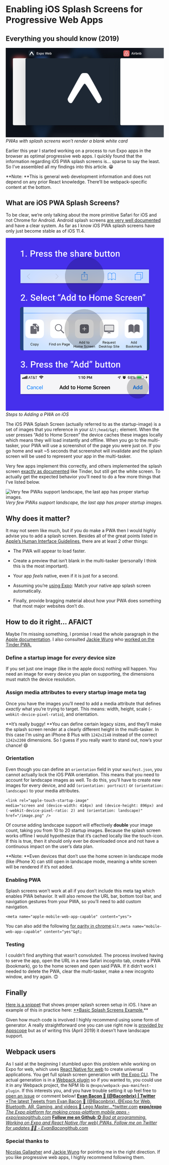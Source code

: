 # Enabling iOS Splash Screens for Progressive Web Apps

## Everything you should know (2019)

![PWAs with splash screens won’t render a blank white card](./images/1IBu7odjfIottjz8suayb0A.jpeg)_PWAs with splash screens won’t render a blank white card_

Earlier this year I started working on a process to run Expo apps in the browser as optimal progressive web apps. I quickly found that the information regarding iOS PWA splash screens is… sparse to say the least. So I’ve assembled all my findings into this article. 😁

**Note: **This is general web development information and does not depend on any prior React knowledge. There’ll be webpack-specific content at the bottom.

## What are iOS PWA Splash Screens?

To be clear, we’re only talking about the more primitive Safari for iOS and not Chrome for Android. Android splash screens [are very well documented](https://developers.google.com/web/tools/lighthouse/audits/custom-splash-screen) and have a clear system. As far as I know iOS PWA splash screens have only just become stable as of iOS 11.4.

![Steps to Adding a PWA on iOS](./images/14yTqRXTD-GK2GOmqblGhxA.png)_Steps to Adding a PWA on iOS_

The iOS PWA Splash Screen (actually referred to as the startup-image) is a set of images that you reference in your `&lt;head/&gt;` element. When the user presses “Add to Home Screen” the device caches these images locally which means they will load instantly and offline. When you go to the multi-tasker, your PWA will use a screenshot of the page you were just on. If you go home and wait ~5 seconds that screenshot will invalidate and the splash screen will be used to represent your app in the multi-tasker.

Very few apps implement this correctly, and others implemented the splash screen [exactly as documented](https://developer.apple.com/library/archive/documentation/AppleApplications/Reference/SafariWebContent/ConfiguringWebApplications/ConfiguringWebApplications.html) like Tinder, but still get the white screen. To actually get the expected behavior you’ll need to do a few more things that I’ve listed below.

![Very few PWAs support landscape, the last app has proper startup images.](./images/1C3J8h1M_wSJEGBLYuoc39w.gif)_Very few PWAs support landscape, the last app has proper startup images._

## Why does it matter?

It may not seem like much, but if you do make a PWA then I would highly advise you to add a splash screen. Besides all of the great points listed in [Apple’s Human Interface Guidelines](https://developer.apple.com/design/human-interface-guidelines/ios/icons-and-images/launch-screen/), there are at least 2 other things:

- The PWA will appear to load faster.

- Create a preview that isn’t blank in the multi-tasker (personally I think this is the most important).

- Your app _feels_ native, even if it is just for a second.

- Assuming you’re [using Expo](https://blog.expo.io/expo-cli-and-sdk-web-support-beta-d0c588221375): Match your native app splash screen automatically.

- Finally, provide bragging material about how your PWA does something that most major websites don’t do.

## How to do it right… AFAICT

Maybe I’m missing something, I promise I read the whole paragraph in the [Apple documentation](https://developer.apple.com/library/archive/documentation/AppleApplications/Reference/SafariWebContent/ConfiguringWebApplications/ConfiguringWebApplications.html). I also consulted [Jackie Wung](https://medium.com/@jackiewung) who [worked on the Tinder PWA.](https://medium.com/@roderickhsiao/building-tinder-online-a447e6c0265e)

### Define a startup image for _every_ device size

If you set just one image (like in the apple docs) nothing will happen. You need an image for every device you plan on supporting, the dimensions must match the device resolution.

### Assign **media** attributes to every startup image meta tag

Once you have the images you’ll need to add a media attribute that defines _exactly_ what you’re trying to target. This means: width, height, scale (`-webkit-device-pixel-ratio`), and orientation.

**It’s really buggy! **You can define certain legacy sizes, and they’ll make the splash screen render at a clearly different height in the multi-tasker. In this case I’m using an iPhone 8 Plus with `1242x2148` instead of the correct `1242x2208` dimensions. So I guess if you really want to stand out, now’s your chance! 😄

<Tweet url="https://twitter.com/Baconbrix/status/1106094378978664448" />

### Orientation

Even though you can define an `orientation` field in your `manifest.json`, you cannot actually lock the iOS PWA orientation. This means that you need to account for landscape images as well. To do this, you’ll have to create new images for every device, and add `(orientation: portrait)` or `(orientation: landscape)` to your media attributes.

```
<link rel="apple-touch-startup-image"
media="screen and (device-width: 414px) and (device-height: 896px) and (-webkit-device-pixel-ratio: 2) and (orientation: landscape)"
href="/image.png" />
```

Of course adding landscape support will effectively **double** your image count, taking you from 10 to 20 startup images. Because the splash screen works offline I would hypothesize that it’s cached locally like the touch-icon. If this is true, then it should only ever be downloaded once and not have a continuous impact on the user’s data plan.

**Note: **Even devices that don’t use the home screen in landscape mode (like iPhone X) can still open in landscape mode, meaning a white screen will be rendered if it’s not added.

### Enabling PWA

Splash screens won’t work at all if you don’t include this meta tag which enables PWA behavior. It will also remove the URL bar, bottom tool bar, and navigation gestures from your PWA, so you’ll need to add custom navigation.

```
<meta name="apple-mobile-web-app-capable" content="yes">
```

You can also add the following [for parity in chrome](https://bugzilla.mozilla.org/show_bug.cgi?id=1114631):`&lt;meta name="mobile-web-app-capable" content="yes"&gt;`

### Testing

I couldn’t find anything that wasn’t convoluted. The process involved having to serve the app, open the URL in a new Safari incognito tab, create a PWA (bookmark), go to the home screen and open said PWA. If it didn’t work I needed to delete the PWA, clear the multi-tasker, make a new incognito window, and try again. 🙃

## Finally

[Here is a snippet](https://gist.github.com/EvanBacon/7fd4dc3be3d00096579bb0b134c56ec7) that shows proper splash screen setup in iOS. I have an example of this in practice here: [\*\*Basic Splash Screens Example.](https://5cb6d3a94c1b367b05843b5f--crossyroad.netlify.com)\*\*

<Gist url="https://gist.github.com/EvanBacon/7fd4dc3be3d00096579bb0b134c56ec7.js" />

Given how much code is involved I highly recommend using some form of generator. A really straightforward one you can use right now is [provided by Appscope](https://appsco.pe/developer/splash-screens) but as of writing this (April 2019) it doesn’t have landscape support.

## Webpack users

As I said at the beginning I stumbled upon this problem while working on Expo for web, which uses [React Native for web](https://github.com/necolas/react-native-web) to create universal applications. You get full splash screen generation with [the Expo CLI](https://github.com/expo/expo-cli). The actual generation is in a [Webpack plugin](https://github.com/expo/expo-cli/tree/master/packages/webpack-pwa-manifest-plugin) so if you wanted to, you could use it in any Webpack project, the NPM lib is `@expo/webpack-pwa-manifest-plugin`. If this interests you, and you have trouble setting it up feel free to [open an issue](https://github.com/expo/expo-cli/issues/new) or comment below!
[**Evan Bacon 🥓 (@Baconbrix) | Twitter**
*The latest Tweets from Evan Bacon 🥓 (@Baconbrix). @Expo for Web, Bluetooth, AR, Gaming, and videos 🥓 Lego Master…*twitter.com](https://twitter.com/baconbrix)
[**expo/expo**
*The Expo platform for making cross-platform mobile apps - expo/expo*github.com](https://github.com/expo/expo)
[**Follow me on Github :D**
*Bad at programming. Working on Expo and React Native (for web) PWAs. Follow me on Twitter for updates 💙🥓 - EvanBacon*github.com](https://github.com/evanbacon/)

### Special thanks to

[Nicolas Gallagher](https://twitter.com/necolas) and [Jackie Wung](https://medium.com/@jackiewung) for pointing me in the right direction. If you like progressive web apps, I highly recommend following them.
